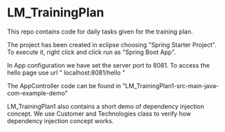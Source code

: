 # LM_TrainingPlan

This repo contains code for daily tasks given for the training plan.

The project has been created in eclipse choosing "Spring Starter Project".
To execute it, right click and click run as "Spring Boot App".

In App configuration we have set the server port to 8081.
To access the hello page use url " localhost:8081/hello "

The AppController code can be found in "LM_TrainingPlan1-src-main-java-com-example-demo"

LM_TrainingPlan1 also contains a short demo of dependency injection concept.
We use Customer and Technologies class to verify how dependency injection concept works.
